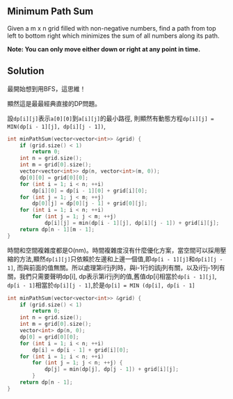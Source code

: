 ## Minimum Path Sum

Given a m x n grid filled with non-negative numbers, find a path from top left to bottom right which minimizes the sum of all numbers along its path.

**Note: You can only move either down or right at any point in time.**

## Solution

最開始想到用BFS，這思維！

顯然這是最最經典直接的DP問題。

設`dp[i][j]`表示`a[0][0]`到`a[i][j]`的最小路徑, 則顯然有動態方程`dp[i][j] = MIN(dp[i - 1][j], dp[i][j - 1])`,
```cpp
int minPathSum(vector<vector<int>> &grid) {
	if (grid.size() < 1)
		return 0;
	int n = grid.size();
	int m = grid[0].size();
	vector<vector<int>> dp(n, vector<int>(m, 0));
	dp[0][0] = grid[0][0];
	for (int i = 1; i < n; ++i)
		dp[i][0] = dp[i - 1][0] + grid[i][0];
	for (int j = 1; j < m; ++j)
		dp[0][j] = dp[0][j - 1] + grid[0][j];
	for (int i = 1; i < n; ++i)
		for (int j = 1; j < m; ++j)
			dp[i][j] = min(dp[i - 1][j], dp[i][j - 1]) + grid[i][j];
	return dp[n - 1][m - 1];
}
```

時間和空間複雜度都是O(nm)。時間複雜度沒有什麼優化方案，當空間可以採用壓縮的方法,顯然`dp[i][j]`只依賴於左邊和上邊一個值,即`dp[i - 1][j]`和`dp[i][j - 1]`,
而與前面的值無關。所以處理第i行j列時，與i-1行的該j列有關，以及i行j-1列有關，我們只需要聲明dp[i], dp表示第i行j列的值,舊值dp[i]相當於`dp[i - 1][j]`,
 `dp[i - 1]`相當於`dp[i][j - 1]`,於是`dp[i] = MIN (dp[i], dp[i - 1]`
```cpp
int minPathSum(vector<vector<int>> &grid) {
	if (grid.size() < 1)
		return 0;
	int n = grid.size();
	int m = grid[0].size();
	vector<int> dp(n, 0);
	dp[0] = grid[0][0];
	for (int i = 1; i < n; ++i)
		dp[i] = dp[i - 1] + grid[i][0];
	for (int i = 1; i < n; ++i)
		for (int j = 1; j < n; ++j) {
			dp[j] = min(dp[j], dp[j - 1]) + grid[i][j];
		}
	return dp[n - 1];
}
```
